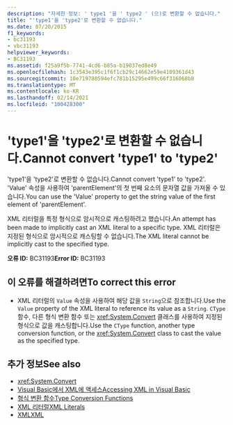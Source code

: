 ```yaml
---
description: "자세한 정보: ' type1 '을 ' type2 ' (으)로 변환할 수 없습니다."
title: "'type1'을 'type2'로 변환할 수 없습니다."
ms.date: 07/20/2015
f1_keywords:
- bc31193
- vbc31193
helpviewer_keywords:
- BC31193
ms.assetid: f25a9f5b-7741-4cd6-b85a-b19037ed8e49
ms.openlocfilehash: 1c3543e395c1f6f1cb29c14662e59e4109361d43
ms.sourcegitcommit: 10e719780594efc781b15295e499c66f316068b8
ms.translationtype: MT
ms.contentlocale: ko-KR
ms.lasthandoff: 02/14/2021
ms.locfileid: "100428300"
---
```

# <a name="cannot-convert-type1-to-type2"></a><span data-ttu-id="5346f-103">'type1'을 'type2'로 변환할 수 없습니다.</span><span class="sxs-lookup"><span data-stu-id="5346f-103">Cannot convert 'type1' to 'type2'</span></span>

<span data-ttu-id="5346f-104">'type1'을 'type2'로 변환할 수 없습니다.</span><span class="sxs-lookup"><span data-stu-id="5346f-104">Cannot convert 'type1' to 'type2'.</span></span> <span data-ttu-id="5346f-105">'Value' 속성을 사용하여 'parentElement'의 첫 번째 요소의 문자열 값을 가져올 수 있습니다.</span><span class="sxs-lookup"><span data-stu-id="5346f-105">You can use the 'Value' property to get the string value of the first element of 'parentElement'.</span></span>  
  
 <span data-ttu-id="5346f-106">XML 리터럴을 특정 형식으로 암시적으로 캐스팅하려고 했습니다.</span><span class="sxs-lookup"><span data-stu-id="5346f-106">An attempt has been made to implicitly cast an XML literal to a specific type.</span></span> <span data-ttu-id="5346f-107">XML 리터럴은 지정된 형식으로 암시적으로 캐스팅할 수 없습니다.</span><span class="sxs-lookup"><span data-stu-id="5346f-107">The XML literal cannot be implicitly cast to the specified type.</span></span>  
  
 <span data-ttu-id="5346f-108">**오류 ID:** BC31193</span><span class="sxs-lookup"><span data-stu-id="5346f-108">**Error ID:** BC31193</span></span>  
  
## <a name="to-correct-this-error"></a><span data-ttu-id="5346f-109">이 오류를 해결하려면</span><span class="sxs-lookup"><span data-stu-id="5346f-109">To correct this error</span></span>  
  
- <span data-ttu-id="5346f-110">XML 리터럴의 `Value` 속성을 사용하여 해당 값을 `String`으로 참조합니다.</span><span class="sxs-lookup"><span data-stu-id="5346f-110">Use the `Value` property of the XML literal to reference its value as a `String`.</span></span> <span data-ttu-id="5346f-111">`CType` 함수, 다른 형식 변환 함수 또는 <xref:System.Convert> 클래스를 사용하여 지정된 형식으로 값을 캐스팅합니다.</span><span class="sxs-lookup"><span data-stu-id="5346f-111">Use the `CType` function, another type conversion function, or the <xref:System.Convert> class to cast the value as the specified type.</span></span>  
  
## <a name="see-also"></a><span data-ttu-id="5346f-112">추가 정보</span><span class="sxs-lookup"><span data-stu-id="5346f-112">See also</span></span>

- <xref:System.Convert>
- [<span data-ttu-id="5346f-113">Visual Basic에서 XML에 액세스</span><span class="sxs-lookup"><span data-stu-id="5346f-113">Accessing XML in Visual Basic</span></span>](../programming-guide/language-features/xml/accessing-xml.md)
- [<span data-ttu-id="5346f-114">형식 변환 함수</span><span class="sxs-lookup"><span data-stu-id="5346f-114">Type Conversion Functions</span></span>](../language-reference/functions/type-conversion-functions.md)
- [<span data-ttu-id="5346f-115">XML 리터럴</span><span class="sxs-lookup"><span data-stu-id="5346f-115">XML Literals</span></span>](../language-reference/xml-literals/index.md)
- [<span data-ttu-id="5346f-116">XML</span><span class="sxs-lookup"><span data-stu-id="5346f-116">XML</span></span>](../programming-guide/language-features/xml/index.md)
